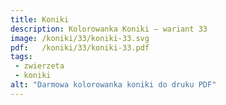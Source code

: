 ```yaml
---
title: Koniki
description: Kolorowanka Koniki – wariant 33
image: /koniki/33/koniki-33.svg
pdf:   /koniki/33/koniki-33.pdf
tags:
 - zwierzeta
 - koniki
alt: "Darmowa kolorowanka koniki do druku PDF"
---
```

